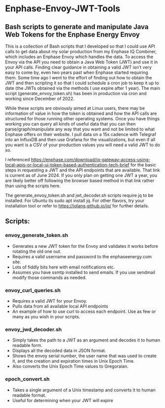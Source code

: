 # Enphase-Envoy-JWT-Tools
## Bash scripts to generate and manipulate Java Web Tokens for the Enphase Energy Envoy

This is a collection of Bash scripts that I developed so that I could use API calls to get data about my solar production from my Enphase IQ Combiner, which includes an Enphase Envoy which handles the data. To access the Envoy via the API you need to obtain a Java Web Token (JWT) and use it in your API calls. Finding clear guidance in obtaining a valid JWT isn't very easy to come by, even two years past when Enphase started requiring them. Some time ago I went to the effort of finding out how to obtain the JWT and then scripting it so that I could schedule a cron job to keep it up to date (the JWTs obtained via the methods I use expire after 1 year). The main script (generate_envoy_token.sh) has been in production via cron and working since December of 2022. 

While these scripts are obviously aimed at Linux users, there may be information of value in how the token is obtained and how the API calls are structured for those running other operating systems. Once you have things working you can query all kinds of useful data that you can then parse/graph/manipulate any way that you want and not be limited to what Enphase offers on their website. I pull data on a 15s cadence with Telegraf into an InfluxDB and then use Grafana for the visualizations, but even if all you want is a CSV of your production values you will need a valid JWT to do so. 

I referenced https://enphase.com/download/iq-gateway-access-using-local-apis-or-local-ui-token-based-authentication-tech-brief for the basic steps in requesting a JWT and the API endpoints that are available. That link is current as of June 2024. If you only plan on getting one JWT a year, you are likely better off following the browser based method in that link rather than using the scripts here. 

The generate_envoy_token.sh and jwt_decoder.sh scripts require jq to be installed. For Ubuntu its sudo apt install jq. For other flavors, try your installation tool or refer to https://jqlang.github.io/jq/ for further details. 

## Scripts:

### envoy_generate_token.sh
- Generates a new JWT token for the Envoy and validates it works before rotating the old one out.
- Requires a valid username and password to the enphaseenergy.com site.
- Lots of fiddly bits here with email notifications etc.
- Assumes you have ssmtp installed to send emails. If you use sendmail modify those commands as needed. 
### envoy_curl_queries.sh
- Requires a valid JWT for your Envoy.
- Pulls data from all available local API endpoints
- An example of how to use curl to access each endpoint. Use as few or many as you wish in your scripts.
### envoy_jwd_decoder.sh
- Simply takes the path to a JWT as an argument and decodes it to human readable form.
- Displays all the decoded data in JSON format.
- Shows the envoy serial number, the user name that was used to create it, and the creation and expiration times in Unix Epoch Time. 
- Also converts the Unix Epoch Time values to Gregoraian. 
### epoch_convert.sh
- Takes a single argument of a Unix timestamp and converts it to human readable format.
- Useful for determining when your JWT will expire
